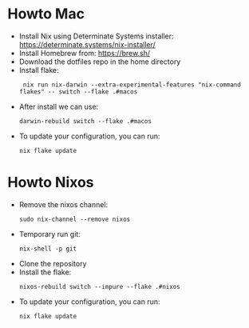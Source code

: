 # Howto Mac
- Install Nix using Determinate Systems installer: https://determinate.systems/nix-installer/
- Install Homebrew from:  https://brew.sh/
- Download the dotfiles repo in the home directory
- Install flake:
  ```
   nix run nix-darwin --extra-experimental-features "nix-command flakes" -- switch --flake .#macos
  ```
- After install we can use:
  ```
  darwin-rebuild switch --flake .#macos
  ```
- To update your configuration, you can run:
  ```
  nix flake update
  ```

# Howto Nixos
- Remove the nixos channel:
  ```
  sudo nix-channel --remove nixos
  ```
- Temporary run git:
  ```
  nix-shell -p git
  ```
- Clone the repository
- Install the flake:
  ```
  nixos-rebuild switch --impure --flake .#nixos
  ```
- To update your configuration, you can run:
  ```
  nix flake update
  ```
